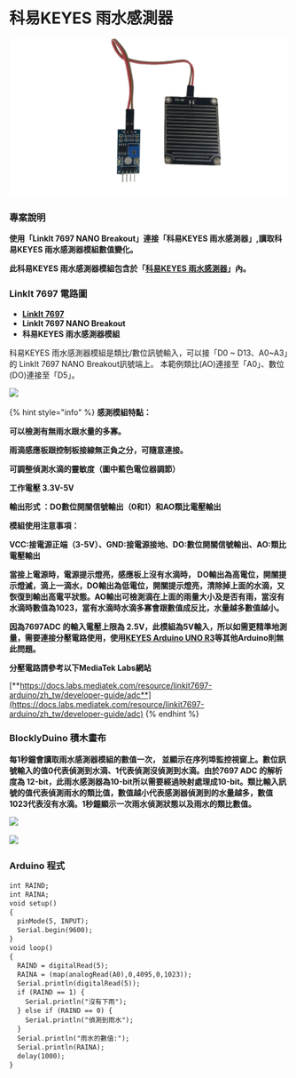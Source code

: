 # 科易KEYES 雨水感測器

![](../.gitbook/assets/模組圖片1.png)

### **專案說明**

**使用「LinkIt 7697 NANO Breakout」連接「科易KEYES 雨水感測器」,讀取科易KEYES 雨水感測器模組數值變化。**

**此科易KEYES 雨水感測器模組包含於「**[**科易KEYES 雨水感測器**](https://robotkingdom.com.tw/product/keyes-%E9%9B%A8%E6%B0%B4%E6%84%9F%E6%B8%AC%E5%99%A8/)**」內。**

### **LinkIt 7697 電路圖**

* [**LinkIt 7697**](https://www.robotkingdom.com.tw/product/linkit-7697/)
* **LinkIt 7697 NANO Breakout**
* **科易KEYES 雨水感測器模組**

科易KEYES 雨水感測器模組是類比/數位訊號輸入，可以接「D0 \~ D13、A0\~A3」的 LinkIt 7697 NANO Breakout訊號端上。 本範例類比(AO)連接至「A0」、數位(DO)連接至「D5」。

![](https://lh4.googleusercontent.com/Pt71XdE4TZzFjUOV0mP7uxkU-bdHPXxHTLDhdUyW-zgB4T_Fw_h2Gzn5KDcCB0OMCCt1DBuqtImO-lc5JYcO4FFulBPo7I_aFfrxBAOmN398V6mGYkHxecq65ha1rk77oLD0VGtd)

{% hint style="info" %}
**感測模組特點：**

**可以檢測有無雨水跟水量的多寡。**

**雨滴感應板跟控制板接線無正負之分，可隨意連接。**

**可調整偵測水滴的靈敏度（圖中藍色電位器調節）**

**工作電壓 3.3V-5V**

**輸出形式 ：DO數位開關信號輸出（0和1）和AO類比電壓輸出**

**模組使用注意事項：**

**VCC:接電源正端（3-5V）、GND:接電源接地、DO:數位開關信號輸出、AO:類比電壓輸出**

**當接上電源時，電源提示燈亮，感應板上沒有水滴時， DO輸出為高電位，開關提示燈滅，滴上一滴水，DO輸出為低電位，開關提示燈亮，清除掉上面的水滴，又恢復到輸出高電平狀態。AO輸出可檢測滴在上面的雨量大小及是否有雨，當沒有水滴時數值為1023，當有水滴時水滴多寡會跟數值成反比，水量越多數值越小。**

**因為7697ADC 的輸入電壓上限為 2.5V，此模組為5V輸入，所以如需更精準地測量，需要連接分壓電路使用，使用**[**KEYES Arduino UNO R3**](https://www.robotkingdom.com.tw/product/keyes-uno-r3/)**等其他Arduino則無此問題。**

**分壓電路請參考以下MediaTek Labs網站**

[**https://docs.labs.mediatek.com/resource/linkit7697-arduino/zh_tw/developer-guide/adc**](https://docs.labs.mediatek.com/resource/linkit7697-arduino/zh_tw/developer-guide/adc)
{% endhint %}

### **BlocklyDuino 積木畫布**

**每1秒鐘會讀取雨水感測器模組的數值一次， 並顯示在序列埠監控視窗上。數位訊號輸入的值0代表偵測到水滴、1代表偵測沒偵測到水滴。由於7697 ADC 的解析度為 12-bit，此雨水感測器為10-bit所以需要經過映射處理成10-bit。類比輸入訊號的值代表偵測雨水的類比值，數值越小代表感測器偵測到的水量越多，數值1023代表沒有水滴。1秒鐘顯示一次雨水偵測狀態以及雨水的類比數值。**

![](https://lh5.googleusercontent.com/ZHUlfSVywHlm4H8yqUN5j-nMa5nh8\_Kgm3l253Jn0lv10dJnyDmx9A_gxGZTRvK\_5R9g9pEHpSERAMk1S5WKH9wqhTS7bTMtKehWRf5VkBfdndPf2CauHh_StnjebFqdzCpL4Je8)

![](https://lh5.googleusercontent.com/FIwSg0ZQCY8hUCW4Jtv4Fpb2n1W4L04L8WLabMfg3QSdPkCBSlI044nLxngJEH86o6e0TfpZ_J32Tem9DeUfpqceQk8KI5h2VTq0f79ZvaDt894MWETjCpm_azxh6J0Y-n99bhhX)

### **Arduino 程式**

```
int RAIND;
int RAINA;
void setup()
{
  pinMode(5, INPUT);
  Serial.begin(9600);
}
void loop()
{
  RAIND = digitalRead(5);
  RAINA = (map(analogRead(A0),0,4095,0,1023));
  Serial.println(digitalRead(5));
  if (RAIND == 1) {
    Serial.println("沒有下雨");
  } else if (RAIND == 0) {
    Serial.println("偵測到雨水");
  }
  Serial.println("雨水的數值:");
  Serial.println(RAINA);
  delay(1000);
}
```
